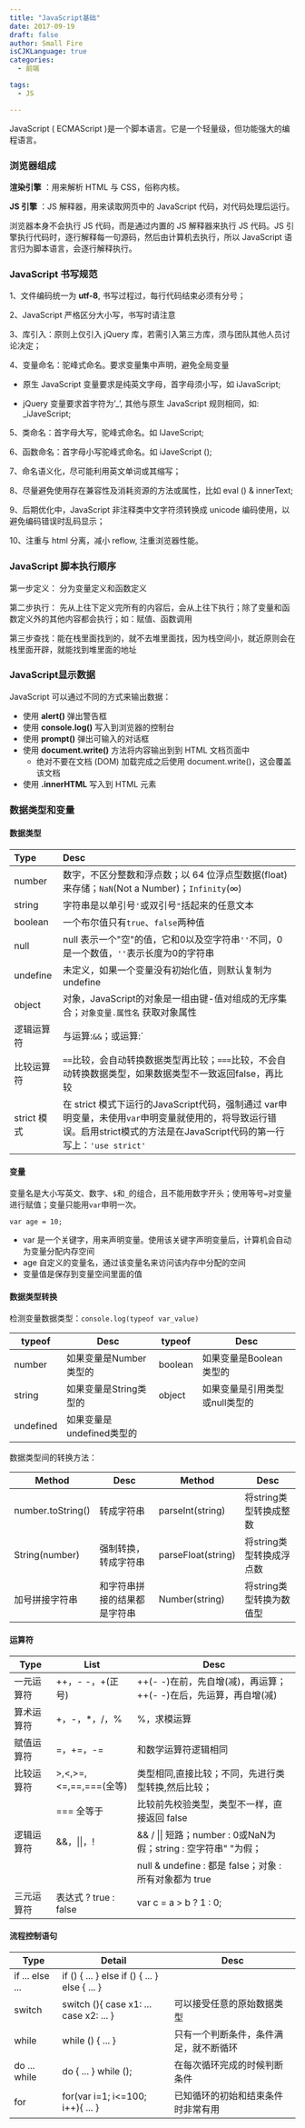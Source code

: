 ```yaml
---
title: "JavaScript基础"
date: 2017-09-19
draft: false
author: Small Fire
isCJKLanguage: true
categories: 
  - 前端

tags: 
  - JS

---
```


JavaScript ( ECMAScript )是一个脚本语言。它是一个轻量级，但功能强大的编程语言。

### 浏览器组成

**渲染引擎** ：用来解析 HTML 与 CSS，俗称内核。

**JS 引擎** ：JS 解释器，用来读取网页中的 JavaScript 代码，对代码处理后运行。

浏览器本身不会执行 JS 代码，而是通过内置的 JS 解释器来执行 JS 代码。JS 引擎执行代码时，逐行解释每一句源码，然后由计算机去执行，所以 JavaScript 语言归为脚本语言，会逐行解释执行。

### JavaScript 书写规范

1、文件编码统一为 **utf-8**, 书写过程过，每行代码结束必须有分号；

2、JavaScript 严格区分大小写，书写时请注意

3、库引入：原则上仅引入 jQuery 库，若需引入第三方库，须与团队其他人员讨论决定；

4、变量命名：驼峰式命名。要求变量集中声明，避免全局变量

- 原生 JavaScript 变量要求是纯英文字母，首字母须小写，如 iJavaScript;

- jQuery 变量要求首字符为’_’, 其他与原生 JavaScript 规则相同，如: _iJaveScript;

5、类命名：首字母大写，驼峰式命名。如 IJaveScript;

6、函数命名：首字母小写驼峰式命名。如 iJaveScript ();

7、命名语义化，尽可能利用英文单词或其缩写；

8、尽量避免使用存在兼容性及消耗资源的方法或属性，比如 eval () & innerText;

9、后期优化中，JavaScript 非注释类中文字符须转换成 unicode 编码使用，以避免编码错误时乱码显示；

10、注重与 html 分离，减小 reflow, 注重浏览器性能。

### JavaScript 脚本执行顺序

第一步定义： 分为变量定义和函数定义

第二步执行： 先从上往下定义完所有的内容后，会从上往下执行；除了变量和函数定义外的其他内容都会执行；如：赋值、函数调用

第三步查找：能在栈里面找到的，就不去堆里面找，因为栈空间小，就近原则会在栈里面开辟，就能找到堆里面的地址

### JavaScript显示数据

JavaScript 可以通过不同的方式来输出数据：

- 使用 **alert()** 弹出警告框
- 使用 **console.log()** 写入到浏览器的控制台
- 使用 **prompt()**  弹出可输入的对话框
- 使用 **document.write()** 方法将内容输出到到 HTML 文档页面中
  - 绝对不要在文档 (DOM) 加载完成之后使用 document.write()，这会覆盖该文档
- 使用 **.innerHTML** 写入到 HTML 元素

### 数据类型和变量

#### 数据类型

| Type        | Desc                                                         |
| :---------- | :----------------------------------------------------------- |
| number      | 数字，不区分整数和浮点数；以 64 位浮点型数据(float)来存储；`NaN`(Not a Number)；`Infinity`(∞) |
| string      | 字符串是以单引号`'`或双引号`"`括起来的任意文本               |
| boolean     | 一个布尔值只有`true`、`false`两种值                          |
| null        | null 表示一个"空"的值，它和0以及空字符串`''`不同，0是一个数值，`''`表示长度为0的字符串 |
| undefine    | 未定义，如果一个变量没有初始化值，则默认复制为 undefine      |
| object      | 对象，JavaScript的对象是一组由键-值对组成的无序集合；`对象变量.属性名` 获取对象属性 |
| 逻辑运算符  | 与运算:`&&`；或运算:`||`；非运算:`!`                         |
| 比较运算符  | `==`比较，会自动转换数据类型再比较；`===`比较，不会自动转换数据类型，如果数据类型不一致返回false，再比较 |
| strict 模式 | 在 strict 模式下运行的JavaScript代码，强制通过 var申明变量，未使用`var`申明变量就使用的，将导致运行错误。启用strict模式的方法是在JavaScript代码的第一行写上：`'use strict'` |

#### 变量

变量名是大小写英文、数字、`$`和`_`的组合，且不能用数字开头；使用等号`=`对变量进行赋值；变量只能用`var`申明一次。

`var age = 10;`

- var 是一个关键字，用来声明变量。使用该关键字声明变量后，计算机会自动为变量分配内存空间
- age 自定义的变量名，通过该变量名来访问该内存中分配的空间
- 变量值是保存到变量空间里面的值

#### 数据类型转换

检测变量数据类型：`console.log(typeof var_value)`

| typeof    | Desc                      | typeof  | Desc                           |
| --------- | ------------------------- | ------- | ------------------------------ |
| number    | 如果变量是Number类型的    | boolean | 如果变量是Boolean类型的        |
| string    | 如果变量是String类型的    | object  | 如果变量是引用类型或null类型的 |
| undefined | 如果变量是undefined类型的 |         |                                |

数据类型间的转换方法：

| Method            | Desc                         | Method             | Desc                     |
| ----------------- | ---------------------------- | ------------------ | ------------------------ |
| number.toString() | 转成字符串                   | parseInt(string)   | 将string类型转换成整数   |
| String(number)    | 强制转换，转成字符串         | parseFloat(string) | 将string类型转换成浮点数 |
| 加号拼接字符串    | 和字符串拼接的结果都是字符串 | Number(string)     | 将string类型转换为数值型 |

#### 运算符

| Type       | List                   | Desc                                                         |
| ---------- | ---------------------- | ------------------------------------------------------------ |
| 一元运算符 | ++，- -，+(正号)       | ++(- -)在前，先自增(减)，再运算；++(- -)在后，先运算，再自增(减) |
| 算术运算符 | +，-，*，/，%          | %，求模运算                                                  |
| 赋值运算符 | =，+=，-=              | 和数学运算符逻辑相同                                         |
| 比较运算符 | >,<,>=,<=,==,===(全等) | 类型相同,直接比较；不同，先进行类型转换,然后比较；           |
|            | === 全等于             | 比较前先校验类型，类型不一样，直接返回 false                 |
| 逻辑运算符 | &&，\|\|，!            | && / \|\| 短路；number : 0或NaN为假；string : 空字符串" "为假； |
|            |                        | null & undefine : 都是 false；对象 : 所有对象都为 true       |
| 三元运算符 | 表达式 ? true : false  | var c = a > b ? 1 : 0;                                       |

#### 流程控制语句

| Type            | Detail                                        | Desc                                   |
| --------------- | --------------------------------------------- | -------------------------------------- |
| if ... else ... | if () { ... } else if () { ... } else { ... } |                                        |
| switch          | switch (){ case x1: ... case x2: ... }        | 可以接受任意的原始数据类型             |
| while           | while () { ... }                              | 只有一个判断条件，条件满足，就不断循环 |
| do ... while    | do { ... } while ();                          | 在每次循环完成的时候判断条件           |
| for             | for(var i=1; i<=100; i++){ ... }              | 已知循环的初始和结束条件时非常有用     |

